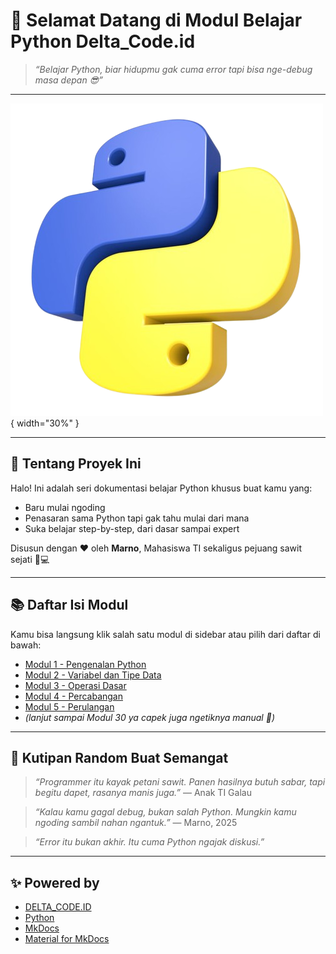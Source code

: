 
# 👋 Selamat Datang di Modul Belajar Python Delta_Code.id

> *“Belajar Python, biar hidupmu gak cuma error tapi bisa nge-debug masa depan 😎”*

---

![Belajar Python](assets/python.png){ width="30%" }

---

## 🚀 Tentang Proyek Ini

Halo! Ini adalah seri dokumentasi belajar Python khusus buat kamu yang:

- Baru mulai ngoding
- Penasaran sama Python tapi gak tahu mulai dari mana
- Suka belajar step-by-step, dari dasar sampai expert

Disusun dengan ❤️ oleh **Marno**, Mahasiswa TI sekaligus pejuang sawit sejati 🌴💻

---

## 📚 Daftar Isi Modul

Kamu bisa langsung klik salah satu modul di sidebar atau pilih dari daftar di bawah:

- [Modul 1 - Pengenalan Python](modul1.md)
- [Modul 2 - Variabel dan Tipe Data](modul2.md)
- [Modul 3 - Operasi Dasar](modul3.md)
- [Modul 4 - Percabangan](modul4.md)
- [Modul 5 - Perulangan](modul5.md)
- *(lanjut sampai Modul 30 ya capek juga ngetiknya manual 🤣)*

---

## 🤯 Kutipan Random Buat Semangat

> *“Programmer itu kayak petani sawit. Panen hasilnya butuh sabar, tapi begitu dapet, rasanya manis juga.”* — Anak TI Galau

> *“Kalau kamu gagal debug, bukan salah Python. Mungkin kamu ngoding sambil nahan ngantuk.”* — Marno, 2025

> *“Error itu bukan akhir. Itu cuma Python ngajak diskusi.”*

---

## ✨ Powered by

- [DELTA_CODE.ID](delta.code.id)
- [Python](https://www.python.org/)
- [MkDocs](https://www.mkdocs.org/)
- [Material for MkDocs](https://squidfunk.github.io/mkdocs-material/)
